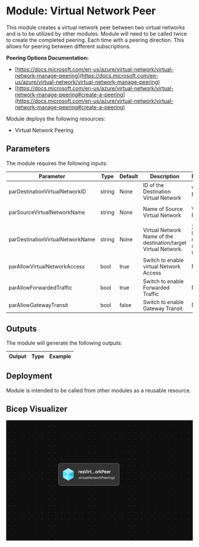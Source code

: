 # Module: Virtual Network Peer

This module creates a virtual network peer between two virtual networks and is to be utilized by other modules.  Module will need to be called twice to create the completed peering.  Each time with a peering direction. This allows for peering between different subscriptions.  

**Peering Options Documentation:**

- [https://docs.microsoft.com/en-us/azure/virtual-network/virtual-network-manage-peering](https://docs.microsoft.com/en-us/azure/virtual-network/virtual-network-manage-peering)
- [https://docs.microsoft.com/en-us/azure/virtual-network/virtual-network-manage-peering#create-a-peering](https://docs.microsoft.com/en-us/azure/virtual-network/virtual-network-manage-peering#create-a-peering)

Module deploys the following resources:

- Virtual Network Peering

## Parameters

The module requires the following inputs:

 Parameter | Type | Default | Description | Requirement | Example
----------- | ---- | ------- |----------- | ----------- | -------
 parDestinationVirtualNetworkID | string| None | ID of the Destination Virtual Network | Valid Virtual Network ID |
 parSourceVirtualNetworkName  | string | None | Name of Source Virtual Network | Valid Azure Region | alz-spk-eastus2
 parDestinationVirtualNetworkName | string| None | Virtual Network Name of the destination/target Virtual Network.| 2-64 char, letters, numbers, and underscores | alz-hub-eastus2
 parAllowVirtualNetworkAccess | bool | true | Switch to enable virtual Network Access | None | true
 parAllowForwardedTraffic | bool | true | Switch to enable Forwarded Traffic | None |true
 parAllowGatewayTransit | bool | false | Switch to enable Gateway Transit | None | false

## Outputs

The module will generate the following outputs:

Output | Type | Example
------ | ---- | --------

## Deployment

Module is intended to be called from other modules as a reusable resource.

## Bicep Visualizer

![Bicep Visualizer](media/bicepVisualizer.png "Bicep Visualizer")
